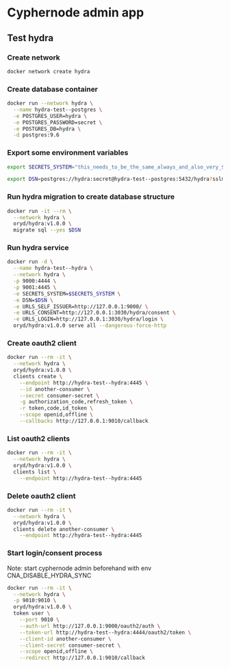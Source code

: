 # Cyphernode admin app

## Test hydra

### Create network
````bash
docker network create hydra
````

### Create database container
````bash
docker run --network hydra \
  --name hydra-test--postgres \
  -e POSTGRES_USER=hydra \
  -e POSTGRES_PASSWORD=secret \
  -e POSTGRES_DB=hydra \
  -d postgres:9.6
````

### Export some environment variables
````bash
export SECRETS_SYSTEM="this_needs_to_be_the_same_always_and_also_very_$3cuR3-._"
````

```bash
export DSN=postgres://hydra:secret@hydra-test--postgres:5432/hydra?sslmode=disable
```

### Run hydra migration to create database structure
```bash
docker run -it --rm \
  --network hydra \
  oryd/hydra:v1.0.0 \
  migrate sql --yes $DSN
```

### Run hydra service

```bash
docker run -d \
  --name hydra-test--hydra \
  --network hydra \
  -p 9000:4444 \
  -p 9001:4445 \
  -e SECRETS_SYSTEM=$SECRETS_SYSTEM \
  -e DSN=$DSN \
  -e URLS_SELF_ISSUER=http://127.0.0.1:9000/ \
  -e URLS_CONSENT=http://127.0.0.1:3030/hydra/consent \
  -e URLS_LOGIN=http://127.0.0.1:3030/hydra/login \
  oryd/hydra:v1.0.0 serve all --dangerous-force-http
```

### Create oauth2 client

````bash
docker run --rm -it \
  --network hydra \
  oryd/hydra:v1.0.0 \
  clients create \
    --endpoint http://hydra-test--hydra:4445 \
    --id another-consumer \
    --secret consumer-secret \
    -g authorization_code,refresh_token \
    -r token,code,id_token \
    --scope openid,offline \
    --callbacks http://127.0.0.1:9010/callback
````

### List oauth2 clients

```bash
docker run --rm -it \
  --network hydra \
  oryd/hydra:v1.0.0 \
  clients list \
    --endpoint http://hydra-test--hydra:4445
```

### Delete oauth2 client

```bash
docker run --rm -it \
  --network hydra \
  oryd/hydra:v1.0.0 \
  clients delete another-consumer \
    --endpoint http://hydra-test--hydra:4445
```

### Start login/consent process 

Note: start cyphernode admin beforehand with env CNA_DISABLE_HYDRA_SYNC

```bash
docker run --rm -it \
  --network hydra \
  -p 9010:9010 \
  oryd/hydra:v1.0.0 \
  token user \
    --port 9010 \
    --auth-url http://127.0.0.1:9000/oauth2/auth \
    --token-url http://hydra-test--hydra:4444/oauth2/token \
    --client-id another-consumer \
    --client-secret consumer-secret \
    --scope openid,offline \
    --redirect http://127.0.0.1:9010/callback
```